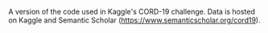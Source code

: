 A version of the code used in Kaggle's CORD-19 challenge. Data is hosted on Kaggle and Semantic Scholar (https://www.semanticscholar.org/cord19).
